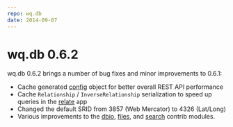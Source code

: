 ```yaml
---
repo: wq.db
date: 2014-09-07
---
```


# wq.db 0.6.2

wq.db 0.6.2 brings a number of bug fixes and minor improvements to 0.6.1:
- Cache generated [config](../wq-configuration-object.md) object for better overall REST API performance
- Cache `Relationship` / `InverseRelationship` serialization to speed up queries in the [relate](../wq.db/patterns.md) app
- Changed the default SRID from 3857 (Web Mercator) to 4326 (Lat/Long)
- Various improvements to the [dbio](https://github.com/wq/django-data-wizard), [files](../wq.db/patterns.md), and [search](../wq.db/patterns.md) contrib modules.
